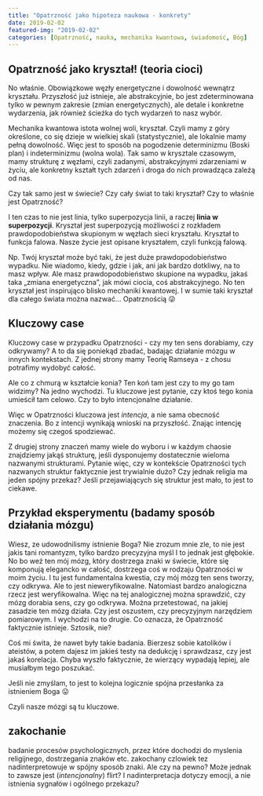 ```yaml
---
title: "Opatrzność jako hipoteza naukowa - konkrety"
date: 2019-02-02
featured-img: "2019-02-02"
categories: [Opatrzność, nauka, mechanika kwantowa, świadomość, Bóg]
---
```


## Opatrzność jako kryształ! (teoria cioci)

No właśnie. Obowiązkowe węzły energetyczne i dowolność wewnątrz kryształu. Przyszłość już istnieje, ale abstrakcyjnie, bo jest zdeterminowana tylko w pewnym zakresie (zmian energetycznych), ale detale i konkretne wydarzenia, jak również ścieżka do tych wydarzeń to nasz wybór.

Mechanika kwantowa istota wolnej woli, kryształ. Czyli mamy z góry określone, co się dzieje w wielkiej skali (statystycznie), ale lokalnie mamy pełną dowolność. Więc jest to sposób na pogodzenie determinizmu (Boski plan) i indeterminizmu (wolna wola). Tak samo w krysztale czasowym, mamy strukturę z węzłami, czyli zadanymi, abstrakcyjnymi zdarzeniami w życiu, ale konkretny kształt tych zdarzeń i droga do nich prowadząca zależą od nas.

Czy tak samo jest w świecie? Czy cały świat to taki kryształ? Czy to właśnie jest Opatrzność?

I ten czas to nie jest linia, tylko superpozycja linii, a raczej **linia w superpozycji**. Kryształ jest superpozycją możliwości z rozkładem prawdopodobieństwa skupionym w węzłach sieci kryształu. Kryształ to funkcja falowa. Nasze życie jest opisane kryształem, czyli funkcją falową.

Np. Twój kryształ może być taki, że jest duże prawdopodobieństwo wypadku. Nie wiadomo, kiedy, gdzie i jak, ani jak bardzo dotkliwy, na to masz wpływ. Ale masz prawdopodobieństwo skupione na wypadku, jakaś taka „zmiana energetyczna”, jak mówi ciocia, coś abstrakcyjnego. No ten kryształ jest inspirująco blisko mechaniki kwantowej. I w sumie taki kryształ dla całego świata można nazwać… Opatrznością 😜

## Kluczowy case

Kluczowy case w przypadku Opatrzności - czy my ten sens dorabiamy, czy odkrywamy? A to da się poniekąd zbadać, badając działanie mózgu w innych kontekstach. Z jednej strony mamy Teorię Ramseya - z chosu potrafimy wydobyć całość.

Ale co z chmurą w kształcie konia? Ten koń tam jest czy to my go tam widzimy? Na jedno wychodzi. Tu kluczowe jest pytanie, czy ktoś tego konia umieścił tam celowo. Czy to było intencjonalne działanie.

Więc w Opatrzności kluczowa jest *intencja*, a nie sama obecność znaczenia. Bo z intencji wynikają wnioski na przyszłość. Znając intencję możemy się czegoś spodziewać.

Z drugiej strony znaczeń mamy wiele do wyboru i w każdym chaosie znajdziemy jakąś strukturę, jeśli dysponujemy dostatecznie wieloma nazwanymi strukturami. 
Pytanie więc, czy w kontekście Opatrzności tych nazwanych struktur faktycznie jest trywialnie dużo? Czy jednak religia ma jeden spójny przekaz? Jeśli przejawiających się struktur jest mało, to jest to ciekawe.


## Przykład eksperymentu (badamy sposób działania mózgu)

Wiesz, ze udowodnilismy istnienie Boga? Nie zrozum mnie zle, to nie jest jakis tani romantyzm, tylko bardzo precyzyjna myśl
I to jednak jest głębokie. No bo weź ten mój mózg, który dostrzega znaki w świecie, które się komponują elegancko w całość, dostrzega coś w rodzaju Opatrzności w moim życiu. I tu jest fundamentalna kwestia, czy mój mózg ten sens tworzy, czy odkrywa.
Ale to jest nieweryfikowalne. Natomiast bardzo analogiczna rzecz jest weryfikowalna.
Więc na tej analogicznej można sprawdzić, czy mózg dorabia sens, czy go odkrywa.
Można przetestować, na jakiej zasadzie ten mózg działa. Czy jest oszustem, czy precyzyjnym narzędziem pomiarowym.
I wychodzi na to drugie.
Co oznacza, że Opatrzność faktycznie istnieje.
Sztosik, nie?

Coś mi świta, że nawet były takie badania. Bierzesz sobie katolików i ateistów, a potem dajesz im jakieś testy na dedukcję i sprawdzasz, czy jest jakaś korelacja. Chyba wyszło faktycznie, że wierzący wypadają lepiej, ale musiałbym tego poszukać.

Jeśli nie zmyślam, to jest to kolejna logicznie spójna przesłanka za istnieniem Boga 😛

Czyli nasze mózgi są tu kluczowe.

## zakochanie

badanie procesów psychologicznych, przez które dochodzi do myslenia religijnego, dostrzegania znaków etc. zakochany czlowiek tez nadinterpretowuje w spójny sposób znaki. Ale czy na pewno? Może jednak to zawsze jest (*intencjonalny*) flirt? I nadinterpretacja dotyczy emocji, a nie istnienia sygnałów i ogólnego przekazu?

